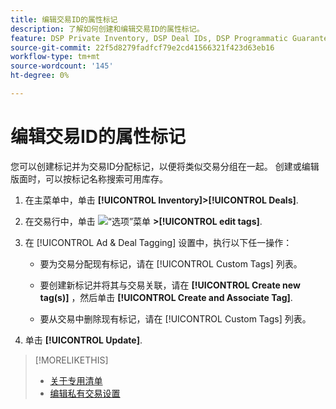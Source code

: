 ```yaml
---
title: 编辑交易ID的属性标记
description: 了解如何创建和编辑交易ID的属性标记。
feature: DSP Private Inventory, DSP Deal IDs, DSP Programmatic Guaranteed Deals
source-git-commit: 22f5d8279fadfcf79e2cd41566321f423d63eb16
workflow-type: tm+mt
source-wordcount: '145'
ht-degree: 0%

---
```


# 编辑交易ID的属性标记

您可以创建标记并为交易ID分配标记，以便将类似交易分组在一起。 创建或编辑版面时，可以按标记名称搜索可用库存。

1. 在主菜单中，单击 **[!UICONTROL Inventory]>[!UICONTROL Deals]**.

1. 在交易行中，单击 ![“选项”菜单](/help/dsp/assets/options-menu.png) **>[!UICONTROL edit tags]**.

1. 在 [!UICONTROL Ad & Deal Tagging] 设置中，执行以下任一操作：

   * 要为交易分配现有标记，请在 [!UICONTROL Custom Tags] 列表。

   * 要创建新标记并将其与交易关联，请在 **[!UICONTROL Create new tag(s)]** ，然后单击 **[!UICONTROL Create and Associate Tag]**.

   * 要从交易中删除现有标记，请在 [!UICONTROL Custom Tags] 列表。

1. 单击 **[!UICONTROL Update]**.

>[!MORELIKETHIS]
>
>* [关于专用清单](private-inventory-about.md)
>* [编辑私有交易设置](/help/dsp/inventory/deal-id-edit.md)

